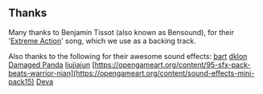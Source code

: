## Thanks

Many thanks to Benjamin Tissot (also known as Bensound), for their '[Extreme Action](https://www.bensound.com/royalty-free-music/track/extreme-action)' song, which we use as a backing track.

Also thanks to the following for their awesome sound effects:
[bart](https://opengameart.org/content/8-bit-platformer-sfx)
[dklon](https://opengameart.org/content/platformer-jumping-sounds)
[Damaged Panda](https://opengameart.org/content/100-plus-game-sound-effects-wavoggm4a)
[liujiajun](https://opengameart.org/content/95-sfx-pack-beats-warrior-nian)
[https://opengameart.org/content/95-sfx-pack-beats-warrior-nian](https://opengameart.org/content/sound-effects-mini-pack15)
[Deva](https://opengameart.org/content/8-bit-sound-effect-pack-vol-001)
